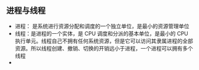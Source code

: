 ## 进程与线程
- 进程： 是系统进行资源分配和调度的一个独立单位，是最小的资源管理单位
- 线程：是进程的一个实体，是 CPU 调度和分派的基本单位，是最小的 CPU 执行单元。线程自己不拥有任何系统资源，但是它可以访问其隶属进程的全部资源。所以线程创建、撤销、切换的开销远小于进程，一个进程可以拥有多个线程
-
